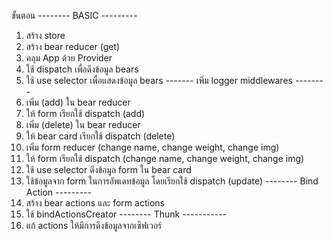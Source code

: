 ขั้นตอน
-------- BASIC ---------
1. สร้าง store
2. สร้าง bear reducer (get)
3. คลุม App ด้วย Provider
4. ใช้ dispatch เพื่อดึงข้อมูล bears
5. ใช้ use selector เพื่อแสดงข้อมูล bears
------- เพิ่ม logger middlewares --------
6. เพิ่ม (add) ใน bear reducer
7. ให้ form เรียกใช้ dispatch (add)
8. เพิ่ม (delete) ใน bear reducer
9. ให้ bear card เรียกใช้ dispatch (delete)
10. เพิ่ม form reducer (change name, change weight, change img)
11. ให้ form เรียกใช้ dispatch (change name, change weight, change img)
12. ใช้ use selector ดึงข้อมูล form ใน bear card
13. ใช้ข้อมูลจาก form ในการอัพเดทข้อมูล โดยเรียกใช้ dispatch (update)
-------- Bind Action ---------
14. สร้าง bear actions และ form actions 
15. ใช้ bindActionsCreator
-------- Thunk -----------
16. แก้ actions ให้มีการดึงข้อมูลจากเซิฟเวอร์